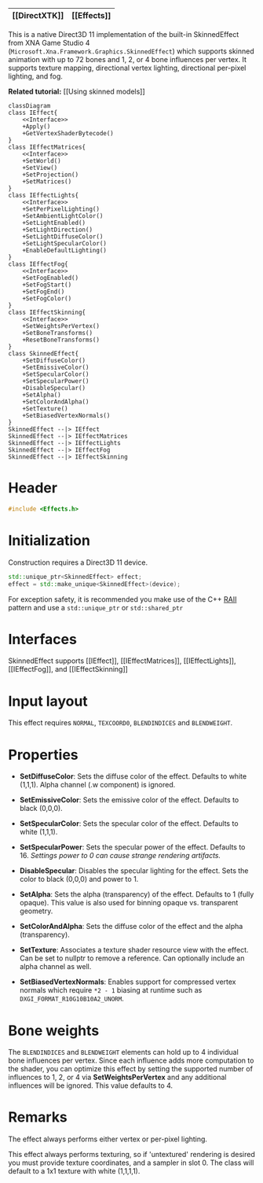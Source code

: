 |[[DirectXTK]]|[[Effects]]|
|---|---|

This is a native Direct3D 11 implementation of the built-in SkinnedEffect from XNA Game Studio 4 (``Microsoft.Xna.Framework.Graphics.SkinnedEffect``) which supports skinned animation with up to 72 bones and 1, 2, or 4 bone influences per vertex. It supports texture mapping, directional vertex lighting, directional per-pixel lighting, and fog.

**Related tutorial:** [[Using skinned models]]

```mermaid
classDiagram
class IEffect{
    <<Interface>>
    +Apply()
    +GetVertexShaderBytecode()
}
class IEffectMatrices{
    <<Interface>>
    +SetWorld()
    +SetView()
    +SetProjection()
    +SetMatrices()
}
class IEffectLights{
    <<Interface>>
    +SetPerPixelLighting()
    +SetAmbientLightColor()
    +SetLightEnabled()
    +SetLightDirection()
    +SetLightDiffuseColor()
    +SetLightSpecularColor()
    +EnableDefaultLighting()
}
class IEffectFog{
    <<Interface>>
    +SetFogEnabled()
    +SetFogStart()
    +SetFogEnd()
    +SetFogColor()
}
class IEffectSkinning{
    <<Interface>>
    +SetWeightsPerVertex()
    +SetBoneTransforms()
    +ResetBoneTransforms()
}
class SkinnedEffect{
    +SetDiffuseColor()
    +SetEmissiveColor()
    +SetSpecularColor()
    +SetSpecularPower()
    +DisableSpecular()
    +SetAlpha()
    +SetColorAndAlpha()
    +SetTexture()
    +SetBiasedVertexNormals()
}
SkinnedEffect --|> IEffect
SkinnedEffect --|> IEffectMatrices
SkinnedEffect --|> IEffectLights
SkinnedEffect --|> IEffectFog
SkinnedEffect --|> IEffectSkinning
```

# Header
```cpp
#include <Effects.h>
```

# Initialization
Construction requires a Direct3D 11 device.

```cpp
std::unique_ptr<SkinnedEffect> effect;
effect = std::make_unique<SkinnedEffect>(device);
```

For exception safety, it is recommended you make use of the C++ [RAII](http://wikipedia.org/wiki/Resource_Acquisition_Is_Initialization) pattern and use a ``std::unique_ptr`` or ``std::shared_ptr``

# Interfaces

SkinnedEffect supports [[IEffect]], [[IEffectMatrices]], [[IEffectLights]], [[IEffectFog]], and [[IEffectSkinning]]

# Input layout
This effect requires ``NORMAL``, ``TEXCOORD0``, ``BLENDINDICES`` and ``BLENDWEIGHT``.

# Properties

* **SetDiffuseColor**: Sets the diffuse color of the effect. Defaults to white (1,1,1). Alpha channel (.w component) is ignored.

* **SetEmissiveColor**: Sets the emissive color of the effect. Defaults to black (0,0,0).

* **SetSpecularColor**: Sets the specular color of the effect. Defaults to white (1,1,1).

* **SetSpecularPower**: Sets the specular power of the effect. Defaults to 16. _Settings power to 0 can cause strange rendering artifacts._

* **DisableSpecular**: Disables the specular lighting for the effect. Sets the color to black (0,0,0) and power to 1.

* **SetAlpha**: Sets the alpha (transparency) of the effect. Defaults to 1 (fully opaque). This value is also used for binning opaque vs. transparent geometry.

* **SetColorAndAlpha**: Sets the diffuse color of the effect and the alpha (transparency).

* **SetTexture**: Associates a texture shader resource view with the effect. Can be set to nullptr to remove a reference. Can optionally include an alpha channel as well.

* **SetBiasedVertexNormals**: Enables support for compressed vertex normals which require ``*2 - 1`` biasing at runtime such as ``DXGI_FORMAT_R10G10B10A2_UNORM``.

# Bone weights
The ``BLENDINDICES`` and ``BLENDWEIGHT`` elements can hold up to 4 individual bone influences per vertex. Since each influence adds more computation to the shader, you can optimize this effect by setting the supported number of influences to 1, 2, or 4 via **SetWeightsPerVertex** and any additional influences will be ignored. This value defaults to 4.

# Remarks
The effect always performs either vertex or per-pixel lighting.

This effect always performs texturing, so if 'untextured' rendering is desired you must provide texture coordinates, and a sampler in slot 0. The class will default to a 1x1 texture with white (1,1,1,1).
